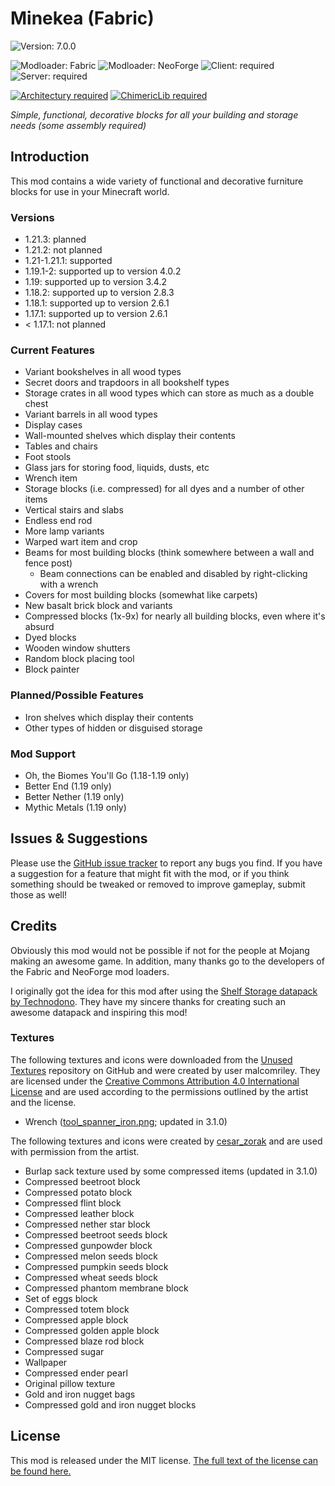 # Minekea (Fabric)

![Version: 7.0.0](https://img.shields.io/badge/version-7.0.0-blueviolet?style=flat-square)

![Modloader: Fabric](https://img.shields.io/badge/modloader-Fabric-1976d2?style=flat-square&labelColor=565656) ![Modloader: NeoForge](https://img.shields.io/badge/modloader-NeoForge-1976d2?style=flat-square&labelColor=565656) ![Client: required](https://img.shields.io/badge/client-required-4caf50?style=flat-square&labelColor=565656) ![Server: required](https://img.shields.io/badge/server-required-4caf50?style=flat-square&labelColor=565656)

[![Architectury required](https://img.shields.io/badge/Architectury%20API-required-565656?style=flat-square&labelColor=fa5f1f)](https://www.curseforge.com/minecraft/mc-mods/architectury-api) [![ChimericLib required](https://img.shields.io/badge/ChimericLib-required-565656?style=flat-square&labelColor=2f0e48)](https://www.curseforge.com/minecraft/mc-mods/chimericlib)

_Simple, functional, decorative blocks for all your building and storage needs (some assembly required)_

## Introduction

This mod contains a wide variety of functional and decorative furniture blocks for use in your Minecraft world.

### Versions

* 1.21.3: planned
* 1.21.2: not planned
* 1.21-1.21.1: supported
* 1.19.1-2: supported up to version 4.0.2
* 1.19: supported up to version 3.4.2
* 1.18.2: supported up to version 2.8.3
* 1.18.1: supported up to version 2.6.1
* 1.17.1: supported up to version 2.6.1
* < 1.17.1: not planned

### Current Features

* Variant bookshelves in all wood types
* Secret doors and trapdoors in all bookshelf types
* Storage crates in all wood types which can store as much as a double chest
* Variant barrels in all wood types
* Display cases
* Wall-mounted shelves which display their contents
* Tables and chairs
* Foot stools
* Glass jars for storing food, liquids, dusts, etc
* Wrench item
* Storage blocks (i.e. compressed) for all dyes and a number of other items
* Vertical stairs and slabs
* Endless end rod
* More lamp variants
* Warped wart item and crop
* Beams for most building blocks (think somewhere between a wall and fence post)
    * Beam connections can be enabled and disabled by right-clicking with a wrench
* Covers for most building blocks (somewhat like carpets)
* New basalt brick block and variants
* Compressed blocks (1x-9x) for nearly all building blocks, even where it's absurd
* Dyed blocks
* Wooden window shutters
* Random block placing tool
* Block painter

### Planned/Possible Features

* Iron shelves which display their contents
* Other types of hidden or disguised storage

### Mod Support

* Oh, the Biomes You'll Go (1.18-1.19 only)
* Better End (1.19 only)
* Better Nether (1.19 only)
* Mythic Metals (1.19 only)

## Issues & Suggestions

Please use the [GitHub issue tracker](https://github.com/chimericdream/minekea-fabric/issues) to report any bugs
you find. If you have a suggestion for a feature that might fit with the mod, or if you think something should be
tweaked or removed to improve gameplay, submit those as well!

## Credits

Obviously this mod would not be possible if not for the people at Mojang making an awesome game. In addition, many
thanks go to the developers of the Fabric and NeoForge mod loaders.

I originally got the idea for this mod after using the
[Shelf Storage datapack by Technodono](https://www.planetminecraft.com/data-pack/shelf-storage/). They have my sincere
thanks for creating such an awesome datapack and inspiring this mod!

### Textures

The following textures and icons were downloaded from
the [Unused Textures](https://github.com/malcolmriley/unused-textures)
repository on GitHub and were created by user malcomriley. They are licensed under the
[Creative Commons Attribution 4.0 International License](https://creativecommons.org/licenses/by/4.0/) and are used
according to the permissions outlined by the artist and the license.

* Wrench ([tool_spanner_iron.png](https://github.com/malcolmriley/unused-textures/blob/master/items/tool_spanner_iron.png); updated in 3.1.0)

The following textures and icons were created by [cesar_zorak](https://www.curseforge.com/members/cesar_zorak/projects) and are used with permission from the artist.

* Burlap sack texture used by some compressed items (updated in 3.1.0)
* Compressed beetroot block
* Compressed potato block
* Compressed flint block
* Compressed leather block
* Compressed nether star block
* Compressed beetroot seeds block
* Compressed gunpowder block
* Compressed melon seeds block
* Compressed pumpkin seeds block
* Compressed wheat seeds block
* Compressed phantom membrane block
* Set of eggs block
* Compressed totem block
* Compressed apple block
* Compressed golden apple block
* Compressed blaze rod block
* Compressed sugar
* Wallpaper
* Compressed ender pearl
* Original pillow texture
* Gold and iron nugget bags
* Compressed gold and iron nugget blocks

## License

This mod is released under the MIT license. [The full text of the license can be found here.](./LICENSE)
